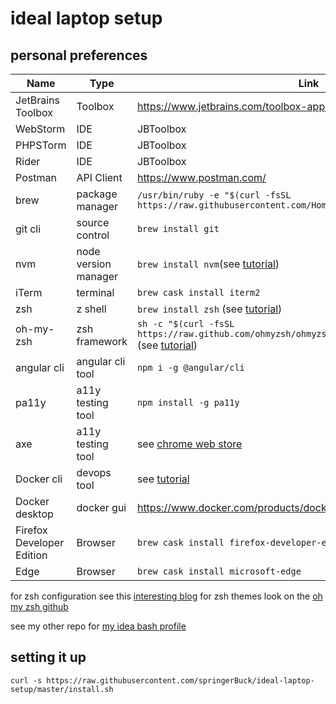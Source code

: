 # ideal laptop setup

## personal preferences

|Name|Type|Link|
|---|---|---|
|JetBrains Toolbox|Toolbox|https://www.jetbrains.com/toolbox-app/|
|WebStorm|IDE|JBToolbox|
|PHPSTorm|IDE|JBToolbox|
|Rider|IDE|JBToolbox|
|Postman|API Client|https://www.postman.com/|
|brew|package manager|`/usr/bin/ruby -e "$(curl -fsSL https://raw.githubusercontent.com/Homebrew/install/master/install)"`|
|git cli|source control|`brew install git`|
|nvm|node version manager|`brew install nvm`(see [tutorial](https://github.com/nijicha/install_nodejs_and_yarn_homebrew))|
|iTerm|terminal|`brew cask install iterm2`|
|zsh|z shell|`brew install zsh` (see [tutorial](https://github.com/ohmyzsh/ohmyzsh/wiki/Installing-ZSH))|
|oh-my-zsh|zsh framework|`sh -c "$(curl -fsSL https://raw.github.com/ohmyzsh/ohmyzsh/master/tools/install.sh)"` (see [tutorial](https://github.com/ohmyzsh/ohmyzsh/wiki/Installing-ZSH))|
|angular cli|angular cli tool|`npm i -g @angular/cli`|
|pa11y|a11y testing tool|`npm install -g pa11y`|
|axe| a11y testing tool|see [chrome web store](https://chrome.google.com/webstore/detail/axe-web-accessibility-tes/lhdoppojpmngadmnindnejefpokejbdd?hl=en-US)|
|Docker cli|devops tool|see [tutorial](https://docs.docker.com/docker-for-mac/)|
|Docker desktop|docker gui|https://www.docker.com/products/docker-desktop|
|Firefox Developer Edition|Browser|`brew cask install firefox-developer-edition`|
|Edge|Browser|`brew cask install microsoft-edge`|

for zsh configuration see this [interesting blog](https://sourabhbajaj.com/mac-setup/iTerm/zsh.html)
for zsh themes look on the [oh my zsh github](https://github.com/ohmyzsh/ohmyzsh/wiki/themes)

see my other repo for [my idea bash profile](https://github.com/springerBuck/bash_profile/blob/master/.bash_profile)

## setting it up
`curl -s https://raw.githubusercontent.com/springerBuck/ideal-laptop-setup/master/install.sh`

